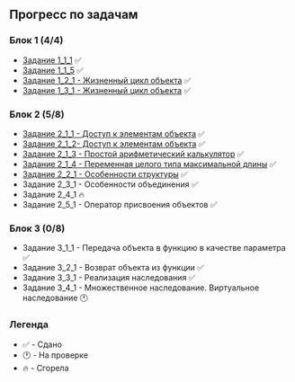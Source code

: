 ## Прогресс по задачам

### Блок 1 (4/4)
- [Задание 1_1_1](https://github.com/liner-exe/mirea/blob/master/1%20курс/2%20семестр/ООП/1_1_1.md) :white_check_mark:
- [Задание 1_1_5](https://github.com/liner-exe/mirea/blob/master/1%20курс/2%20семестр/ООП/1_1_5.md) :white_check_mark:
- [Задание 1_2_1 - Жизненный цикл объекта](https://github.com/liner-exe/mirea/blob/master/1%20курс/2%20семестр/ООП/1_2_1.md) :white_check_mark:
- [Задание 1_3_1 - Жизненный цикл объекта](https://github.com/liner-exe/mirea/blob/master/1%20курс/2%20семестр/ООП/1_3_1.md) :white_check_mark:

### Блок 2 (5/8)
- [Задание 2_1_1 - Доступ к элементам объекта](https://github.com/liner-exe/mirea/blob/master/1%20курс/2%20семестр/ООП/2_1_1.md) :white_check_mark:
- [Задание 2_1_2- Доступ к элементам объекта](https://github.com/liner-exe/mirea/blob/master/1%20курс/2%20семестр/ООП/2_1_2.md) :white_check_mark:
- [Задание 2_1_3 - Простой арифметический калькулятор](https://github.com/liner-exe/mirea/blob/master/1%20курс/2%20семестр/ООП/2_1_3.md) :white_check_mark:
- [Задание 2_1_4 - Переменная целого типа максимальной длины](https://github.com/liner-exe/mirea/blob/master/1%20курс/2%20семестр/ООП/2_1_4.md) :white_check_mark:
- [Задание 2_2_1 - Особенности структуры](https://github.com/liner-exe/mirea/blob/master/1%20курс/2%20семестр/ООП/2_2_1.md) :white_check_mark:
- Задание 2_3_1 - Особенности объединения :white_check_mark:
- Задание 2_4_1 :fire:
- Задание 2_5_1 - Оператор присвоения объектов :white_check_mark:

### Блок 3 (0/8)
- Задание 3_1_1 - Передача объекта в функцию в качестве параметра :white_check_mark:
- Задание 3_2_1 - Возврат объекта из функции :white_check_mark:
- Задание 3_3_1 - Реализация наследования :white_check_mark:
- Задание 3_4_1 - Множественное наследование. Виртуальное наследование :clock1:

### Легенда
- :white_check_mark: - Сдано
- :clock1: - На проверке
- :fire: - Сгорела
